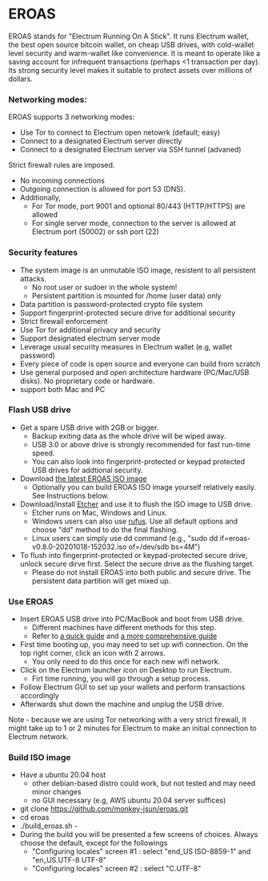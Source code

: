# EROAS

EROAS stands for "Electrum Running On A Stick". 
It runs Electrum wallet, the best open source bitcoin wallet, on cheap USB drives,
with cold-wallet level security and warm-wallet like convenience.
It is meant to operate like a saving account for infrequent transactions (perhaps <1 transaction per day).
Its strong security level makes it suitable to protect assets over millions of dollars.

### Networking modes:

EROAS supports 3 networking modes:

- Use Tor to connect to Electrum open netowrk (default; easy)
- Connect to a designated Electrum server directly
- Connect to a designated Electrum server via SSH tunnel (advaned)

Strict firewall rules are imposed. 
- No incoming connections
- Outgoing connection is allowed for port 53 (DNS). 
- Additionally,
    - For Tor mode, port 9001 and optional 80/443 (HTTP/HTTPS) are allowed
    - For single server mode, connection to the server is allowed at Electrum port (50002) or ssh port (22)

### Security features

- The system image is an unmutable ISO image, resistent to all persistent attacks. 
    - No root user or sudoer in the whole system!
    - Persistent partition is mounted for /home (user data) only
- Data partition is password-protected crypto file system 
- Support fingerprint-protected secure drive for additional security
- Strict firewall enforcement
- Use Tor for additional privacy and security
- Support designated electrum server mode
- Leverage usual security measures in Electrum wallet (e.g, wallet password)
- Every piece of code is open source and everyone can build from scratch
- Use general purposed and open architecture hardware (PC/Mac/USB disks).  No proprietary code or hardware.
- support both Mac and PC

### Flash USB drive

- Get a spare USB drive with 2GB or bigger.
    - Backup exiting data as the whole drive will be wiped away.
    - USB 3.0 or above drive is strongly recommended for fast run-time speed.  
    - You can also look into fingerprint-protected or keypad protected USB drives for addtional security. 
- Download [the latest EROAS ISO image](http://junsun.net/misc/latest-eroas.html)
    - Optionally you can build EROAS ISO image yourself relatively easily. See Instructions below.
- Download/install [Etcher](https://www.balena.io/etcher/) and use it to flush the ISO image to USB drive.
    - Etcher runs on Mac, Windows and Linux.
    - Windows users can also use [rufus](https://rufus.ie/).  Use all default options and choose "dd" method to do the final flashing.
    - Linux users can simply use dd command (e.g., "sudo dd if=eroas-v0.8.0-20201018-152032.iso of=/dev/sdb bs=4M")
- To flush into fingerprint-protected or keypad-protected secure drive, unlock secure dirve first.  Select the secure drive as the flushing target.
    - Please do not install EROAS into both public and secure drive.  The persistent data partition will get mixed up.  

### Use EROAS

- Insert EROAS USB drive into PC/MacBook and boot from USB drive.
    - Different machines have different methods for this step.   
    - Refer to [a quick guide](https://www.acronis.com/en-us/articles/usb-boot/) and [a more comprehensive guide](https://neosmart.net/wiki/boot-usb-drive/)
- First time booting up, you may need to set up wifi connection.  On the top right corner, click an icon with 2 arrows.
    - You only need to do this once for each new wifi network.
- Click on the Electrum launcher icon on Desktop to run Electrum. 
    - Firt time running, you will go through a setup process.
- Follow Electrum GUI to set up your wallets and perform transactions accordingly
- Afterwards shut down the machine and unplug the USB drive.

Note - because we are using Tor networking with a very strict firewall, it might take up to 1 or 2 minutes for Electrum to make an initial connection to Electrum network.

### Build ISO image

- Have a ubuntu 20.04 host
    - other debian-based distro could work, but not tested and may need minor changes
    - no GUI necessary (e.g, AWS ubuntu 20.04 server suffices)
- git clone https://github.com/monkey-jsun/eroas.git
- cd eroas
- ./build_eroas.sh -
- During the build you will be presented a few screens of choices.  Always choose the default, except for the followings
    - "Configuring locales" screen #1 : select "end_US ISO-8859-1" and "en_US.UTF-8 UTF-8"
    - "Configuring locales" screen #2 : select "C.UTF-8"

